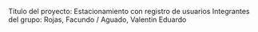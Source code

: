 Titulo del proyecto: Estacionamiento con registro de usuarios
Integrantes del grupo: Rojas, Facundo / Aguado, Valentin Eduardo
